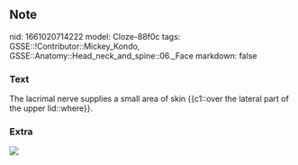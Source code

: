 ## Note
nid: 1661020714222
model: Cloze-88f0c
tags: GSSE::!Contributor::Mickey_Kondo, GSSE::Anatomy::Head_neck_and_spine::06._Face
markdown: false

### Text
The lacrimal nerve supplies a small area of skin {{c1::over the lateral part of the upper lid::where}}.

### Extra
<img src="csensory-innervation-of-face.png">
